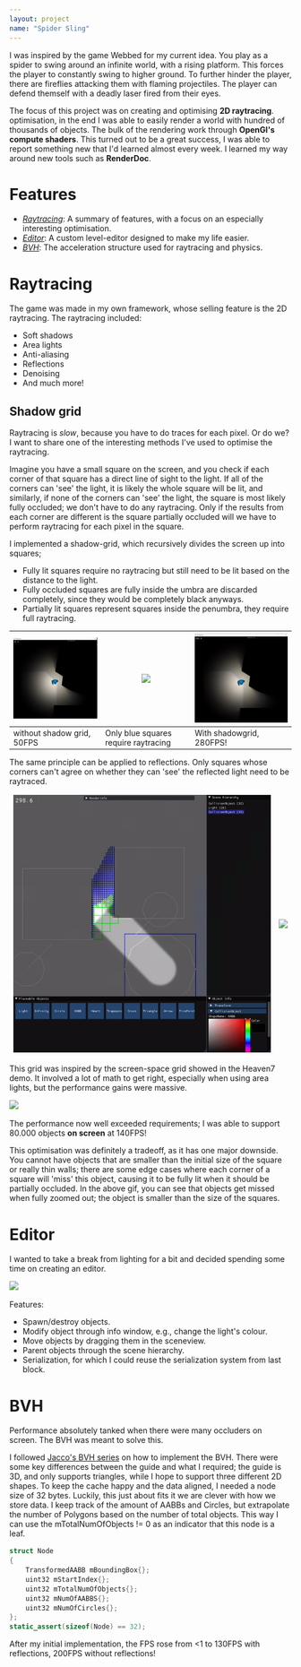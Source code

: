 ```yaml
---
layout: project
name: "Spider Sling"
---
```


I was inspired by the game Webbed for my current idea. You play as a spider to swing around an infinite world, with a rising platform. This forces the player to constantly swing to higher ground. To further hinder the player, there are fireflies attacking them with flaming projectiles. The player can defend themself with a deadly laser fired from their eyes.

The focus of this project was on creating and optimising **2D raytracing**. optimisation, in the end I was able to easily render a world with hundred of thousands of objects. The bulk of the rendering work through **OpenGl's compute shaders**. This turned out to be a great success, I was able to report something new that I'd learned almost every week. I learned my way around new tools such as **RenderDoc**.

# Features

- *[Raytracing](#raytracing)*: A summary of features, with a focus on an especially interesting optimisation.
- *[Editor](#editor)*: A custom level-editor designed to make my life easier.
- *[BVH](#bvh)*: The acceleration structure used for raytracing and physics.

# Raytracing

The game was made in my own framework, whose selling feature is the 2D raytracing. The raytracing included:

* Soft shadows
* Area lights
* Anti-aliasing
* Reflections
* Denoising
* And much more!

## Shadow grid

Raytracing is *slow*, because you have to do traces for each pixel. Or do we? I want to share one of the interesting methods I've used to optimise the raytracing.

Imagine you have a small square on the screen, and you check if each corner of that square has a direct line of sight to the light. If all of the corners can 'see' the light, it is likely the whole square will be lit, and similarly, if none of the corners can 'see' the light, the square is most likely fully occluded; we don't have to do any raytracing. Only if the results from each corner are different is the square partially occluded will we have to perform raytracing for each pixel in the square.

I implemented a shadow-grid, which recursively divides the screen up into squares; 

- Fully lit squares require no raytracing but still need to be lit based on the distance to the light.
- Fully occluded squares are fully inside the umbra are discarded completely, since they would be completely black anyways.
- Partially lit squares represent squares inside the penumbra, they require full raytracing.

| ![](/img/projects/y1/blockc/NoShadowGrid.jpg) | ![](/img/projects/y1/blockc/shadow-grid.gif)| ![](/img/projects/y1/blockc/WithShadowGrid.jpg) |
|---|---|---|
| without shadow grid, 50FPS | Only blue squares require raytracing | With shadowgrid, 280FPS! |

The same principle can be applied to reflections. Only squares whose corners can't agree on whether they can 'see' the reflected light need to be raytraced.


<table><thead>
  <tr>
    <td><img src="/img/projects/y1/blockc/reflection-grid.gif"></td>
    <td><img src="/img/projects/y1/blockc/large.gif"></td>
  </tr></thead>
</table>


This grid was inspired by the screen-space grid showed in the Heaven7 demo. It involved a lot of math to get right, especially when using area lights, but the performance gains were massive.

![](/img/projects/y1/blockc/performance.gif)

The performance now well exceeded requirements; I was able to support 80.000 objects **on screen** at 140FPS! 

This optimisation was definitely a tradeoff, as it has one major downside. You cannot have objects that are smaller than the initial size of the square or really thin walls; there are some edge cases where each corner of a square will 'miss' this object, causing it to be fully lit when it should be partially occluded. In the above gif, you can see that objects get missed when fully zoomed out; the object is smaller than the size of the squares. 

# Editor

I wanted to take a break from lighting for a bit and decided spending some time on creating an editor.

![](/img/projects/y1/blockc/Editor.gif) 

Features:
- Spawn/destroy objects.
- Modify object through info window, e.g., change the light's colour.
- Move objects by dragging them in the sceneview.
- Parent objects through the scene hierarchy.
- Serialization, for which I could reuse the serialization system from last block.

# BVH

Performance absolutely tanked when there were many occluders on screen. The BVH was meant to solve this.

I followed [Jacco's BVH series](https://jacco.ompf2.com/2022/04/13/how-to-build-a-bvh-part-1-basics/) on how to implement the BVH. There were some key differences between the guide and what I required; the guide is 3D, and only supports triangles, while I hope to support three different 2D shapes. To keep the cache happy and the data aligned, I needed a node size of 32 bytes. Luckily, this just about fits it we are clever with how we store data. I keep track of the amount of AABBs and Circles, but extrapolate the number of Polygons based on the number of total objects. This way I can use the mTotalNumOfObjects != 0 as an indicator that this node is a leaf.

```cpp
struct Node
{
	TransformedAABB mBoundingBox{};
	uint32 mStartIndex{};
	uint32 mTotalNumOfObjects{}; 
	uint32 mNumOfAABBS{};
	uint32 mNumOfCircles{};
};
static_assert(sizeof(Node) == 32);

``` 

After my initial implementation, the FPS rose from <1 to 130FPS with reflections, 200FPS without reflections!
